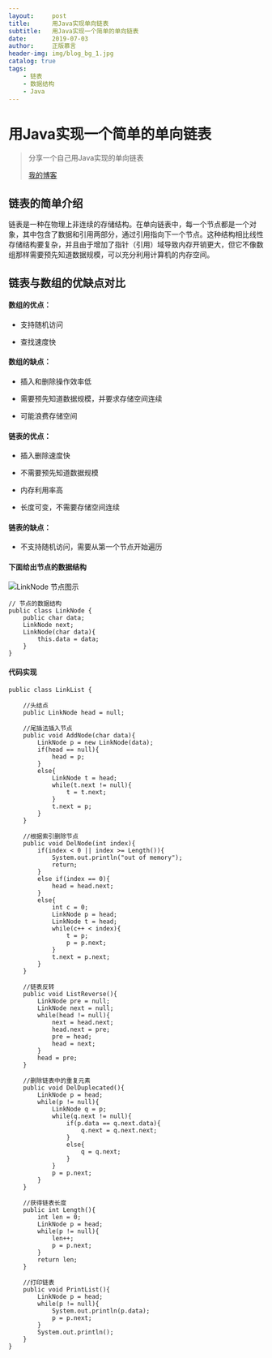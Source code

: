 ```yaml
---
layout:     post
title:      用Java实现单向链表
subtitle:   用Java实现一个简单的单向链表
date:       2019-07-03
author:     正版慕言
header-img: img/blog_bg_1.jpg
catalog: true
tags:
    - 链表
    - 数据结构
    - Java
---
```


# 用Java实现一个简单的单向链表

> 分享一个自己用Java实现的单向链表
>
> [我的博客](http://lsbmzzz.github.io)

## 链表的简单介绍

链表是一种在物理上非连续的存储结构。在单向链表中，每一个节点都是一个对象，其中包含了数据和引用两部分，通过引用指向下一个节点。这种结构相比线性存储结构要复杂，并且由于增加了指针（引用）域导致内存开销更大，但它不像数组那样需要预先知道数据规模，可以充分利用计算机的内存空间。

## 链表与数组的优缺点对比

#### 数组的优点：

 - 支持随机访问

 - 查找速度快

#### 数组的缺点：

 - 插入和删除操作效率低

 - 需要预先知道数据规模，并要求存储空间连续

 - 可能浪费存储空间

#### 链表的优点：

 - 插入删除速度快

 - 不需要预先知道数据规模

 - 内存利用率高

 - 长度可变，不需要存储空间连续

#### 链表的缺点：

 - 不支持随机访问，需要从第一个节点开始遍历

#### 下面给出节点的数据结构

![LinkNode 节点图示](https://upload-images.jianshu.io/upload_images/18601232-bf6b20fcfa76f395.png?imageMogr2/auto-orient/strip%7CimageView2/2/w/1240)

```
// 节点的数据结构
public class LinkNode {
	public char data;
	LinkNode next;
	LinkNode(char data){
		this.data = data;
	}
}
```


#### 代码实现

```
public class LinkList {

	//头结点
	public LinkNode head = null;
	
	//尾插法插入节点
	public void AddNode(char data){
		LinkNode p = new LinkNode(data);
		if(head == null){
			head = p;
		}
		else{
			LinkNode t = head;
			while(t.next != null){
				t = t.next;
			}
			t.next = p;
		}
	}
	
	//根据索引删除节点
	public void DelNode(int index){
		if(index < 0 || index >= Length()){
			System.out.println("out of memory");
			return;
		}
		else if(index == 0){
			head = head.next;
		}
		else{
			int c = 0;
			LinkNode p = head;
			LinkNode t = head;
			while(c++ < index){
				t = p;
				p = p.next;
			}
			t.next = p.next;
		}
	}
	
	//链表反转
	public void ListReverse(){
		LinkNode pre = null;
		LinkNode next = null;
		while(head != null){
			next = head.next;
			head.next = pre;
			pre = head;
			head = next;
		}
		head = pre;
	}
	
	//删除链表中的重复元素
	public void DelDuplecated(){
		LinkNode p = head;
		while(p != null){
			LinkNode q = p;
			while(q.next != null){
				if(p.data == q.next.data){
					q.next = q.next.next;
				}
				else{
					q = q.next;
				}
			}
			p = p.next;
		}
	}
	
	//获得链表长度
	public int Length(){
		int len = 0;
		LinkNode p = head;
		while(p != null){
			len++;
			p = p.next;
		}
		return len;
	}
	
	//打印链表
	public void PrintList(){
		LinkNode p = head;
		while(p != null){
			System.out.println(p.data);
			p = p.next;
		}
		System.out.println();
	}
}
```
